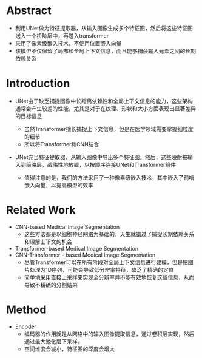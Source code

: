 # Abstract

- 利用UNet做为特征提取器，从输入图像生成多个特征图，然后将这些特征图送入一个桥阶层中，再送入transformer
- 采用了像素级嵌入技术，不使用位置嵌入向量
- 该模型不仅保留了局部和全局上下文信息，而且能够捕获输入元素之间的长期依赖关系



# Introduction

- UNet由于缺乏捕捉图像中长距离依赖性和全局上下文信息的能力，这些架构通常会产生较差的性能，尤其是对于在纹理、形状和大小方面表现出显著差异的目标信息
  - 虽然Transformer擅长捕捉上下文信息，但是在医学领域需要掌握细粒度的细节
  - 所以将Transformer和CNN结合

- UNet充当特征提取器，从输入图像中导出多个特征图。然后，这些映射被输入到简略层，战略性地放置，以按顺序连接UNet和Transformer组件
  - 值得注意的是，我们的方法采用了一种像素级嵌入技术，其中嵌入了前哨嵌入向量，以提高模型的效率

# Related Work

- CNN-based Medical Image Segmentation
  - 这些方法都是以细胞神经网络为基础的，天生就错过了捕捉长期依赖关系和理解上下文的机会
- Transformer-based Medical Image Segmentation
- CNN-Transformer - based Medical Image Segmentation
  - 尽管Transformer可以在所有阶段对全局上下文信息进行建模，但是把图片处理为1D序列，可能会导致低分辨率特征，缺乏了精确的定位
  - 简单地采用直接上采样来实现全分辨率并不能有效地恢复这些信息，从而导致不精确的分割结果



# Method

- Encoder
  - 编码器的作用就是从网络中的输入图像提取信息，通过卷积层实现，然后通过最大池化层下采样。
  - 空间维度会减小，特征图的深度会增大

